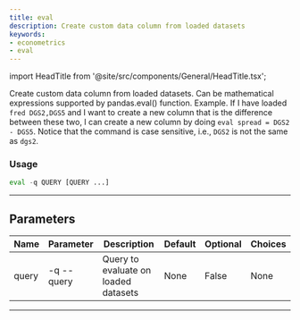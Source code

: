 ```yaml
---
title: eval
description: Create custom data column from loaded datasets
keywords:
- econometrics
- eval
---
```


import HeadTitle from '@site/src/components/General/HeadTitle.tsx';

<HeadTitle title="econometrics /eval - Reference | OpenBB Terminal Docs" />

Create custom data column from loaded datasets. Can be mathematical expressions supported by pandas.eval() function. Example. If I have loaded `fred DGS2,DGS5` and I want to create a new column that is the difference between these two, I can create a new column by doing `eval spread = DGS2 - DGS5`. Notice that the command is case sensitive, i.e., `DGS2` is not the same as `dgs2`.

### Usage

```python wordwrap
eval -q QUERY [QUERY ...]
```

---

## Parameters

| Name | Parameter | Description | Default | Optional | Choices |
| ---- | --------- | ----------- | ------- | -------- | ------- |
| query | -q  --query | Query to evaluate on loaded datasets | None | False | None |

---
